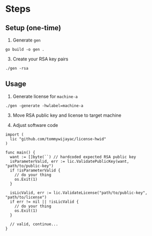 # Steps
## Setup (one-time)
1. Generate `gen`
```
go build -o gen .
```

3. Create your RSA key pairs
```
./gen -rsa
```

## Usage
1. Generate license for `machine-a`
```
./gen -generate -hwlabel=machine-a
```

3. Move RSA public key and license to target machine

4. Adjust software code
```
import (
  lic "github.com/tommywijayac/license-hwid"
)

func main() {
  want := []byte(``) // hardcoded expected RSA public key
  isParameterValid, err := lic.ValidatePublicKey(want, "path/to/public-key")
  if !isParameterValid {
    // do your thing
    os.Exit(1)
  }

  isLicValid, err := lic.ValidateLicense("path/to/public-key", "path/to/license")
  if err != nil || !isLicValid {
    // do your thing
    os.Exit(1)
  }

  // valid, continue...
}
```
